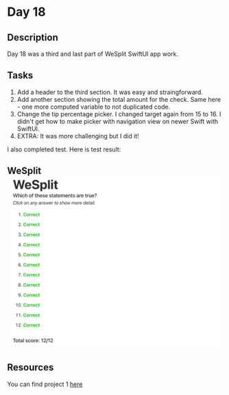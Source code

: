 # Day 18

## Description

Day 18 was a third and last part of WeSplit SwiftUI app work.

## Tasks

1. Add a header to the third section. It was easy and straingforward.
2. Add another section showing the total amount for the check. Same here - one more computed variable to not duplicated code.
3. Change the tip percentage picker. I changed target again from 15 to 16. I didn't get how to make picker with navigation view on newer Swift with SwiftUI.
4. EXTRA: It was more challenging but I did it!

I also completed test.
Here is test result:

**WeSplit**
![WeSplit tests result](/Resources/Day_18/Results/WeSplit.jpg)
------

## Resources

You can find project 1 [here](/Sources/WeSplit/)